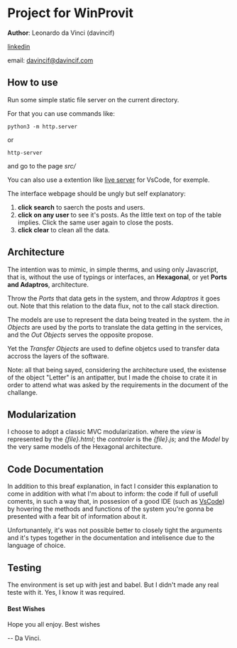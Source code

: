 # Project for WinProvit
**Author**: Leonardo da Vinci (davincif)

[linkedin](https://www.linkedin.com/in/davincif/)

email: davincif@davincif.com


## How to use
Run some simple static file server on the current directory.

For that you can use commands like:
``` she
python3 -m http.server
```
or
``` shell
http-server
```
and go to the page *src/*

You can also use a extention like [live server](https://marketplace.visualstudio.com/items?itemName=ritwickdey.LiveServer) for VsCode, for exemple.

The interface webpage should be ungly but self explanatory:
1. **click search** to saerch the posts and users.
2. **click on any user** to see it's posts. As the little text on top of the table implies. Click the same user again to close the posts.
3. **click clear** to clean all the data.

## Architecture
The intention was to mimic, in simple therms, and using only Javascript, that is, without the use of typings or interfaces, an **Hexagonal**, or yet **Ports and Adaptros**, architecture.

Throw the *Ports* that data gets in the system, and throw *Adaptros* it goes out. Note that this relation to the data flux, not to the call stack direction.

The models are use to represent the data being treated in the system. the *in Objects* are used by the ports to translate the data getting in the services, and the *Out Objects* serves the opposite propose.

Yet the *Transfer Objects* are used to define objetcs used to transfer data accross the layers of the software.

Note: all that being sayed, considering the architecture used, the existense of the object "Letter" is an antipatter, but I made the choise to crate it in order to attend what was asked by the requirements in the document of the challange.

## Modularization
I choose to adopt a classic MVC modularization. where the *view* is represented by the *{file}.html*; the *controler* is the *{file}.js*; and the *Model* by the very same models of the Hexagonal architecture.


## Code Documentation
In addition to this breaf explanation, in fact I consider this explanation to come in addition with what I'm about to inform: the code if full of usefull coments, in such a way that, in possesion of a good IDE (such as [VsCode](https://code.visualstudio.com/)) by hovering the methods and functions of the system you're gonna be presented with a fear bit of information about it.

Unfortunantely, it's was not possible better to closely tight the arguments and it's types together in the documentation and intelisence due to the language of choice.

## Testing
The environment is set up with jest and babel. But I didn't made any real teste with it.
Yes, I know it was required.


#### Best Wishes
Hope you all enjoy. Best wishes

-- Da Vinci.
